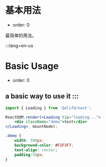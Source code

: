 # 基本用法

- order: 0

最简单的用法。

:::lang=en-us
# Basic Usage

- order: 0

a basic way to use it
:::
---

````jsx
import { Loading } from '@alifd/next';

ReactDOM.render(<Loading tip="loading...">
    <div className="demo">test</div>
</Loading>, mountNode);
````

````css
.demo {
    width: 500px;
    background-color: #F2F3F7;
    text-align: center;
    padding:50px;
}
````
